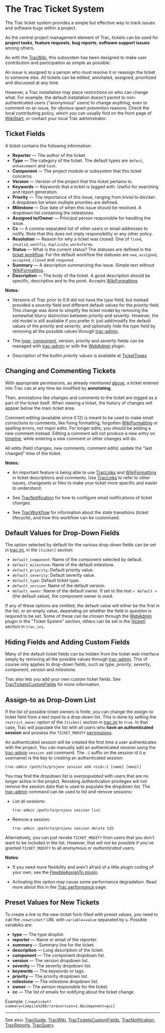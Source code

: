 # The Trac Ticket System


The Trac ticket system provides a simple but effective way to track issues and software bugs within a project.


As the central project management element of Trac, tickets can be used for **project tasks**, **feature requests**, **bug reports**, **software support issues** among others. 


As with the [TracWiki](trac-wiki), this subsystem has been designed to make user contribution and participation as simple as possible.


An issue is assigned to a person who must resolve it or reassign the ticket to someone else. All tickets can be edited, annotated, assigned, prioritized and discussed at any time.


However, a Trac installation may place restrictions on who can change what. For example, the default installation doesn't permit to non-authenticated users ("anonymous" users) to change anything, even to comment on an issue, for obvious spam prevention reasons. Check the local contributing policy, which you can usually find on the front page of [WikiStart](wiki-start), or contact your local Trac administrator.

## Ticket Fields


A ticket contains the following information:
 

- **Reporter** — The author of the ticket.
- **Type** — The category of the ticket. The default types are `defect`, `enhancement` and `task`. 
- **Component** — The project module or subsystem that this ticket concerns.
- **Version** — Version of the project that this ticket pertains to.
- **Keywords** — Keywords that a ticket is tagged with. Useful for searching and report generation.
- **Priority** — The importance of this issue, ranging from *trivial* to *blocker*. A dropdown list when multiple priorities are defined.
- **Milestone** — Due date of when this issue should be resolved. A dropdown list containing the milestones.
- **Assigned to/Owner** — Principal person responsible for handling the issue.
- **Cc** — A comma-separated list of other users or email addresses to notify. Note that this does not imply responsibility or any other policy.
- **Resolution** — Reason for why a ticket was closed. One of `fixed`, `invalid`, `wontfix`, `duplicate`, `worksforme`.
- **Status** — What is the current status? The statuses are defined in the [ticket workflow](trac-workflow#basic-ticket-workflow-customization). For the default workflow the statuses are `new`, `assigned`, `accepted`, `closed` and `reopened`.
- **Summary** — A description summarizing the issue. Simple text without [WikiFormatting](wiki-formatting).
- **Description** — The body of the ticket. A good description should be specific, descriptive and to the point. Accepts [WikiFormatting](wiki-formatting).


**Notes:** 


- Versions of Trac prior to 0.9 did not have the *type* field, but instead provided a *severity* field and different default values for the *priority* field. This change was done to simplify the ticket model by removing the somewhat blurry distinction between *priority* and *severity*. However, the old model is still available if you prefer it: just add/modify the default values of the *priority* and *severity*, and optionally hide the *type* field by removing all the possible values through [trac-admin](trac-admin).

- The [ type](http://trac.edgewall.org/intertrac/TicketTypes), [ component](http://trac.edgewall.org/intertrac/TicketComponent), version, priority and severity fields can be managed with [trac-admin](trac-admin) or with the [ WebAdmin](http://trac.edgewall.org/intertrac/WebAdmin) plugin.

- Description of the builtin *priority* values is available at [ TicketTypes](http://trac.edgewall.org/intertrac/TicketTypes%23Whyistheseverityfieldgone)

## Changing and Commenting Tickets


With appropriate permissions, as already mentioned [above](trac-tickets#), a ticket entered into Trac can at any time be modified by **annotating**.


Then, annotations like changes and comments to the ticket are logged as a part of the ticket itself. When viewing a ticket, the history of changes will appear below the main ticket area.


Comment editing (available since 0.12) is meant to be used to make small corrections to comments, like fixing formatting, forgotten [WikiFormatting](wiki-formatting) or spelling errors, not major edits. For longer edits, you should be adding a new comment instead. Editing a comment will not produce a new entry on [timeline](/trac/ghc/timeline), while entering a new comment or other changes will do.



All edits (field changes, new comments, comment edits) update the "last changed" time of the ticket.



**Notes:** 


- An important feature is being able to use [TracLinks](trac-links) and [WikiFormatting](wiki-formatting) in ticket descriptions and comments. Use [TracLinks](trac-links) to refer to other issues, changesets or files to make your ticket more specific and easier to understand.

- See [TracNotification](trac-notification) for how to configure email notifications of ticket changes.

- See [TracWorkflow](trac-workflow) for information about the state transitions (ticket lifecycle), and how this workflow can be customized.

## Default Values for Drop-Down Fields


The option selected by default for the various drop-down fields can be set in [trac.ini](trac-ini), in the `[ticket]` section:

- `default_component`: Name of the component selected by default.
- `default_milestone`: Name of the default milestone.
- `default_priority`: Default priority value.
- `default_severity`: Default severity value.
- `default_type`: Default ticket type.
- `default_version`: Name of the default version.
- `default_owner`: Name of the default owner. If set to the text `< default >` (the default value), the component owner is used.


If any of these options are omitted, the default value will either be the first in the list, or an empty value, depending on whether the field in question is required to be set. Some of these can be chosen through the [ WebAdmin](http://trac.edgewall.org/intertrac/WebAdmin) plugin in the "Ticket System" section, others can be set in the [\[ticket\]](trac-ini#) section in `trac.ini`.

## Hiding Fields and Adding Custom Fields


Many of the default ticket fields can be hidden from the ticket web interface simply by removing all the possible values through [trac-admin](trac-admin). This of course only applies to drop-down fields, such as *type*, *priority*, *severity*, *component*, *version* and *milestone*.


Trac also lets you add your own custom ticket fields. See [TracTicketsCustomFields](trac-tickets-custom-fields) for more information.

## Assign-to as Drop-Down List



If the list of possible ticket owners is finite, you can change the *assign-to* ticket field from a text input to a drop-down list. This is done by setting the `restrict_owner` option of the `[ticket]` section in [trac.ini](trac-ini) to `true`. In that case, Trac will populate the list with all users who **have an authenticated session** and possess the `TICKET_MODIFY` [permissions](trac-permissions).



An authenticated session will be created the first time a user authenticates with the project. You can manually add an authenticated session using the [trac-admin](trac-admin#) `session add` command. The `:1` suffix on the session id (i.e. username) is the key to creating an authenticated session:


```
trac-admin /path/to/projenv session add <sid>:1 [name] [email]
```


You may find the dropdown list is *overpopulated* with users that are no longer active in the project. Revoking authentication privileges will not remove the session data that is used to populate the dropdown list. The [trac-admin](trac-admin) command can be used to list and remove sessions:

- List all sessions:

  ```
  trac-admin /path/to/projenv session list
  ```
- Remove a session:

  ```
  trac-admin /path/to/projenv session delete SID
  ```


Alternatively, you can just revoke `TICKET_MODIFY` from users that you don't want to be included in the list. However, that will not be possible if you've granted `TICKET_MODIFY` to all *anonymous* or *authenticated* users.



**Notes:**


- If you need more flexibility and aren't afraid of a little plugin coding of your own, see the [ FlexibleAssignTo plugin](https://trac-hacks.org/wiki/FlexibleAssignToPlugin).


 


- Activating this option may cause some performance degradation. Read more about this in the [ Trac performance](http://trac.edgewall.org/intertrac/TracPerformance%23Configuration) page.

## Preset Values for New Tickets


To create a link to the new-ticket form filled with preset values, you need to call the `/newticket?` URL with `variable=value` separated by `&`. Possible variables are:

- **type** — The type droplist.
- **reporter** — Name or email of the reporter.
- **summary** — Summary line for the ticket.
- **description** — Long description of the ticket.
- **component** — The component dropdown list.
- **version** — The version dropdown list.
- **severity** — The severity dropdown list.
- **keywords** — The keywords or tags.
- **priority** — The priority dropdown list.
- **milestone** — The milestone dropdown list.
- **owner** — The person responsible for the ticket.
- **cc** — The list of emails for notifying about the ticket change.


Example: `[/newticket?summary=Compile%20Error&version=1.0&component=gui]`

---



See also: [TracGuide](trac-guide), [TracWiki](trac-wiki), [TracTicketsCustomFields](trac-tickets-custom-fields), [TracNotification](trac-notification), [TracReports](trac-reports), [TracQuery](trac-query)


